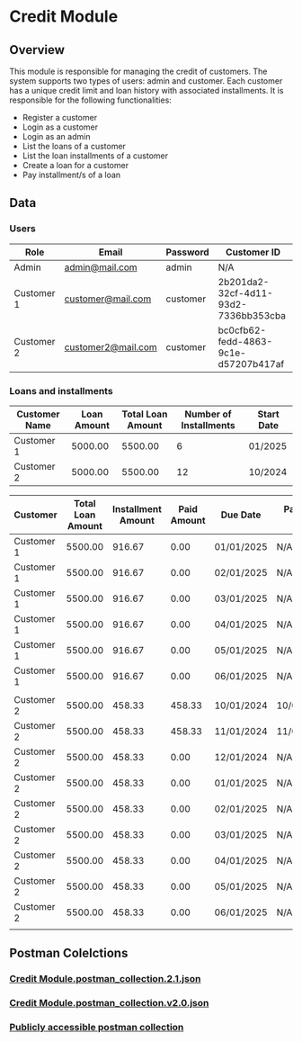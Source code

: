# Credit Module

## Overview

This module is responsible for managing the credit of customers. The system supports two types of users: admin and customer. Each customer has a unique credit limit and loan history with associated installments.
It is responsible for the following functionalities:

- Register a customer
- Login as a customer
- Login as an admin
- List the loans of a customer
- List the loan installments of a customer
- Create a loan for a customer
- Pay installment/s of a loan

## Data

### Users

Role |	Email| 	Password|	Customer ID
---|---|---|---
Admin |		admin@mail.com |		admin |		N/A
Customer 1	|customer@mail.com	|customer	|2b201da2-32cf-4d11-93d2-7336bb353cba
Customer 2	|customer2@mail.com	|customer |bc0cfb62-fedd-4863-9c1e-d57207b417af

### Loans and installments

Customer Name | Loan Amount | Total Loan Amount | Number of Installments | Start Date
--------------|-------------------|------------------------|------------|-----------
Customer 1    | 5000.00           | 5500.00           | 6                      | 01/2025
Customer 2    | 5000.00           | 5500.00           | 12                     | 10/2024

Customer | Total Loan Amount | Installment Amount | Paid Amount | Due Date    | Payment Date  | Status | Penalty
--------------|-------------------|--------------------|-------------|-------------|---------------|--------|---------
Customer 1    | 5500.00           | 916.67             | 0.00        | 01/01/2025  | N/A           | Unpaid | No     
Customer 1    | 5500.00           | 916.67             | 0.00        | 02/01/2025  | N/A           | Unpaid | No     
Customer 1    | 5500.00           | 916.67             | 0.00        | 03/01/2025  | N/A           | Unpaid | No     
Customer 1    | 5500.00           | 916.67             | 0.00        | 04/01/2025  | N/A           | Unpaid | No     
Customer 1    | 5500.00           | 916.67             | 0.00        | 05/01/2025  | N/A           | Unpaid | No     
Customer 1    | 5500.00           | 916.67             | 0.00        | 06/01/2025  | N/A           | Unpaid | No     
||                   |||||
Customer 2    | 5500.00           | 458.33             | 458.33      | 10/01/2024  | 10/01/2024    | Paid   | No     
Customer 2    | 5500.00           | 458.33             | 458.33      | 11/01/2024  | 11/01/2024    | Paid   | No     
Customer 2    | 5500.00           | 458.33             | 0.00        | 12/01/2024  | N/A           | Unpaid | Yes    
Customer 2    | 5500.00           | 458.33             | 0.00        | 01/01/2025  | N/A           | Unpaid | No    
Customer 2    | 5500.00           | 458.33             | 0.00        | 02/01/2025  | N/A           | Unpaid | No    
Customer 2    | 5500.00           | 458.33             | 0.00        | 03/01/2025  | N/A           | Unpaid | No    
Customer 2    | 5500.00           | 458.33             | 0.00        | 04/01/2025  | N/A           | Unpaid | No    
Customer 2    | 5500.00           | 458.33             | 0.00        | 05/01/2025  | N/A           | Unpaid | No    
Customer 2    | 5500.00           | 458.33             | 0.00        | 06/01/2025  | N/A           | Unpaid | No    
|         |                   |                    |             |             |               |        |        |

## Postman Colelctions
### [Credit Module.postman_collection.2.1.json](Credit%20Module.postman_collection.2.1.json)

### [Credit Module.postman_collection.v2.0.json](Credit%20Module.postman_collection.v2.0.json)

### [Publicly accessible postman collection](https://www.postman.com/spacecraft-astronaut-31521016/my-workspace/collection/247s782/credit-module )